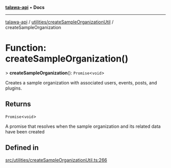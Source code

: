 [**talawa-api**](../../../README.md) • **Docs**

***

[talawa-api](../../../modules.md) / [utilities/createSampleOrganizationUtil](../README.md) / createSampleOrganization

# Function: createSampleOrganization()

\> **createSampleOrganization**(): `Promise`\<`void`\>

Creates a sample organization with associated users, events, posts, and plugins.

## Returns

`Promise`\<`void`\>

A promise that resolves when the sample organization and its related data have been created

## Defined in

[src/utilities/createSampleOrganizationUtil.ts:266](https://github.com/PalisadoesFoundation/talawa-api/blob/a6e7ac91b581c9109559657faf0f934f3eb41fe7/src/utilities/createSampleOrganizationUtil.ts#L266)
